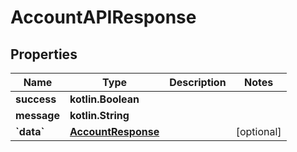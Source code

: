 # AccountAPIResponse

## Properties

| Name         | Type                                      | Description | Notes       |
| ------------ | ----------------------------------------- | ----------- | ----------- |
| **success**  | **kotlin.Boolean**                        |             |             |
| **message**  | **kotlin.String**                         |             |             |
| **\`data\`** | [**AccountResponse**](accountresponse.md) |             | \[optional] |
